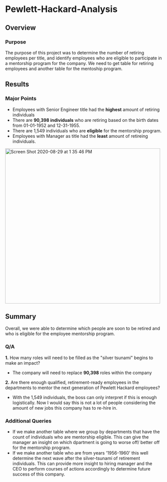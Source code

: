 # Pewlett-Hackard-Analysis
## Overview
### Purpose
The purpose of this project was to determine the number of retiring employees per title, and identify employees who are eligible to participate in a mentorship program for the company. We need to get table for retiring employees and another table for the mentoship program. 

## Results
### Major Points
- Employees with Senior Engineer title had the **highest** amount of retiring individuals
- There are **90,398 individuals** who are retiring based on the birth dates from 01-01-1952 and 12-31-1955.
- There are 1,549 individuals who are **eligible** for the mentorship program.
- Employees with Manager as title had the **least** amount of retireing individuals. 
<img width="497" alt="Screen Shot 2020-08-29 at 1 35 46 PM" src="https://user-images.githubusercontent.com/67808057/91645747-b1aa9b80-e9fc-11ea-81d4-ad7e6265afba.png">

## Summary 
Overall, we were able to determine which people are soon to be retired and who is eligible for the employee mentorship program.
### Q/A
**1.** How many roles will need to be filled as the "silver tsunami" begins to make an impact?
- The company will need to replace **90,398** roles within the company

**2.** Are there enough qualified, retirement-ready employees in the departments to mentor the next generation of Pewlett Hackard employees?
- With the 1,549 individuals, the boss can only interpret if this is enough logistically. Now I would say this is not a lot of people considering the amount of new jobs this company has to re-hire in. 

### Additional Queries
- If we make another table where we group by departments that have the count of individuals who are mentorship eligible. This can give the manager an insight on which dpartment is going to worse off/ better off for the mentorship program. 
- If we make another table who are from years '1956-1960' this well determine the next wave after the silver-tsunami of retirement individuals. This can provide more insight to hiring manager and the CEO to perform courses of actions accordingly to determine future success of this company. 
